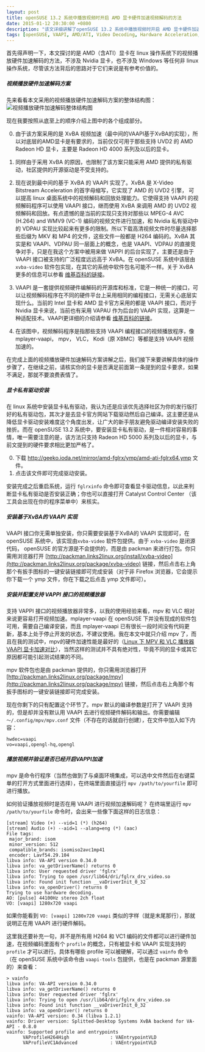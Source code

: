 ```yaml
---
layout: post
title: openSUSE 13.2 系统中播放视频时开启 AMD 显卡硬件加速视频解码的方法
date: 2015-01-12 20:30:00 +0800
description: "该文详细讲解了openSUSE 13.2 系统中播放视频时开启 AMD 显卡硬件加速视频解码的方法"
tags: [openSUSE, VAAPI, AMD/ATI, Video Decoding, Hardware Acceleration, XvBA]
---
```


首先得声明一下，本文探讨的是 AMD（含ATI）显卡在 linux 操作系统下的视频播放硬件加速解码的方法，不涉及 Nvidia 显卡，也不涉及 Windows 等任何非 linux 操作系统，尽管该方法背后的思路对于它们来说是有参考价值的。

##### 视频播放硬件加速解码方案

先来看看本文采用的视频播放硬件加速解码方案的整体结构图：
![视频播放硬件加速解码整体结构图](http://suselinks-us.qiniudn.com/video-decoding-hw-accel-architecture.png)

现在我要按照从底至上的顺序介绍上图中的各个组成部分。

0. 由于该方案采用的是 XvBA 视频加速（最中间的VAAPI基于XvBA的实现），所以对底层的AMD显卡是有要求的，当前仅仅可用于那些支持 UVD2 的 AMD Radeon HD 显卡，主要是 Radeon HD 4000 系列及以后的显卡。

0. 同样由于采用 XvBA 的原因，也限制了该方案只能采用 AMD 提供的私有驱动，社区提供的开源驱动是不受支持的。

0. 现在说到最中间的基于 XvBA 的 VAAPI 实现了。XvBA 是 X-Video Bitstream Acceleration 的首字母缩写，它实现了 AMD 的 UVD2 引擎， 可以提高 linux 桌面系统中的视频解码和回放处理能力。它使得支持 VAAPI 的视频解码程序可以使用 VAAPI 接口，继而使用 XvBA 来调用 AMD 的 UVD2 视频解码和回放。有点遗憾的是当前的实现只支持对那些以 MPEG-4 AVC (H.264) and WMV9 (VC-1) 编码的视频文件进行加速，和 Nvidia 私有驱动中的 VDPAU 实现比较起来有更多的限制。所以下载高清视频文件时尽量选择那些后缀为 MKV 和 MP4 的文件，这些文件一般都是 H264 编码的。XvBA 其实是和 VAAPI、VDPAU 同一层面上的概念，也是 VAAPI、VDPAU 的直接竞争对手，只是在我这个方案中被用来做 VAPPI 的后台实现了，主要还是由于 VAAPI 接口被支持的广泛程度远远高于 XvBA。在 openSUSE 系统中该层由 `xvba-video` 软件包实现，在其它的系统中软件包名可能不一样。关于 XvBA 更多的信息可以参看 [维基百科的链接](http://en.wikipedia.org/wiki/X-Video_Bitstream_Acceleration)。

0. VAAPI 是一套提供视频硬件编解码的开源库和标准，它是一种统一的接口，可以让视频解码程序在不同的硬件平台上采用相同的编程接口，无需关心底层实现什么。当前的 Intel 显卡和 AMD 显卡官方采用的都是 VAAPI 接口，而对于 Nvidia 显卡来说，当前也有采用 VAPAU 作为后台的 VAAPI 实现，这算是一种适配技术。VAAPI更详细的介绍请参看 [维基百科的链接](http://en.wikipedia.org/wiki/Video_Acceleration_API)。

0. 在该图中，视频解码程序是指那些支持 VAAPI 编程接口的视频播放程序，像 mplayer-vaapi， mpv， VLC， Kodi（原 XBMC）等都是支持 VAAPI 视频加速的。

在完成上面的视频播放硬件加速解码方案讲解之后，我们接下来要讲解具体的操作步骤了，在继续之前，请核实你的显卡是否满足前面第一条提到的显卡要求，如果不满足，那就不要浪费表情了。

##### 显卡私有驱动安装

在 linux 系统中安装显卡私有驱动，我认为还是应该优先选择社区为你的发行版打好的私有驱动包，其次才是去显卡官方网站下载驱动然后自己编译。这主要还是从降低显卡驱动安装难度这个角度出发，让广大的新手朋友避免驱动编译安装失败的挫折。而在 openSUSE 13.2 系统中，要安装显卡私有驱动，是一件相对容易的事情，唯一需要注意的是，该方法只支持 Radeon HD 5000 系列及以后的显卡，与前文提到的硬件要求相比更加严格了。

0. 下载 http://geeko.ioda.net/mirror/amd-fglrx/ymp/amd-ati-fglrx64.ymp 文件。
0. 点击该文件即可完成驱动安装。

安装完成之后重启系统，运行 `fglrxinfo` 命令即可查看显卡驱动信息，以此来判断显卡私有驱动是否安装正确；你也可以直接打开 Catalyst Control Center （该工具会出现在你的程序菜单中）来核实。

##### 安装基于XvBA的 VAAPI 实现

VAAPI 接口你无需单独安装，你只需要安装基于XvBA的 VAAPI 实现即可，在 openSUSE 系统中，该实现由`xvba-video` 软件包提供。由于 `xvba-video` 是闭源代码， openSUSE 的官方源是不会提供的，而是由 packman 来进行打包。你只需用浏览器打开 [http://packman.links2linux.org/install/xvba-video](http://packman.links2linux.org/package/xvba-video) 链接，然后点击右上角那个有扳手图标的一键安装链接即可完成安装（对于非 Firefox 浏览器，它会提示你下载一个 ymp 文件，你在下载之后点击 ymp 文件即可）。


##### 安装并配置支持 VAPPI 接口的视频播放器

支持 VAPPI 接口的视频播放器非常多，以我的使用经验来看，mpv 和 VLC 相对来说更容易打开视频加速。mplayer-vaapi 在 openSUSE 下并没有现成的软件包可用，需要自己编译安装，而且 mplayer-vaapi 已有很长一段时间没有代码更新，基本上处于停止开发的状态，不建议使用。我在本文中就只介绍 mpv 了，而且在我的测试中，mpv的硬件加速性能是最好的（[Linux 下 MPV 和 VLC 播放器 VAAPI 显卡加速对比](http://suselinks.us/vlc-mpv-vaapi-gpu-acceleration-comparision-in-linux/)），当然这样的测试并不具有绝对性，毕竟不同的显卡或其它原因都可能引起测试结果的不同。

mpv 软件包也是由 packman 提供的，你只需用浏览器打开 [http://packman.links2linux.org/package/mpv](http://packman.links2linux.org/package/mpv) 链接，然后点击右上角那个有扳手图标的一键安装链接即可完成安装。

现在你剩下的只有配置这个环节了。mpv 默认的编译参数是打开了 VAAPI 支持的，但是却并没有默认用 VAAPI 去进行视频硬件解码和输出。你需要编辑 `～/.config/mpv/mpv.conf` 文件（不存在的话就自行创建），在文件中加入如下内容：

```
hwdec=vaapi
vo=vaapi,opengl-hq,opengl
```

##### 播放视频并验证是否已经开启VAPPI加速

mpv 是命令行程序（当然也做到了与桌面环境集成，可以选中文件然后在右键菜单的打开方式里面进行选择），在终端里面直接运行 `mpv /path/to/yourfile` 即可进行播放。

如何验证播放视频时是否在用 VAAPI 进行视频加速解码呢？ 在终端里运行 `mpv /path/to/yourfile` 命令时，会出来一些像下面这样的日志信息：

```
[stream] Video (+) --vid=1 (*) (h264)
[stream] Audio (+) --aid=1 --alang=eng (*) (aac)
File tags:
 major_brand: isom
 minor_version: 512
 compatible_brands: isomiso2avc1mp41
 encoder: Lavf54.29.104
libva info: VA-API version 0.34.0
libva info: va_getDriverName() returns 0
libva info: User requested driver 'fglrx'
libva info: Trying to open /usr/lib64/dri/fglrx_drv_video.so
libva info: Found init function __vaDriverInit_0_32
libva info: va_openDriver() returns 0
Trying to use hardware decoding.
AO: [pulse] 44100Hz stereo 2ch float
VO: [vaapi] 1280x720 vaapi
```

如果你能看到 `VO: [vaapi] 1280x720 vaapi` 类似的字样（就是末尾那行），那就说明正在用 VAAPI 进行硬件解码。

这里我还要补充一句，并不是所有用 H264 和 VC1 编码的文件都可以进行硬件加速，在视频编码里面有个 `profile` 的概念，只有被显卡和 VAAPI 实现支持的 `profile` 才可以进行。具体有哪些 profile 可以被硬解，可以通过 `vainfo` 命令（在 openSUSE 系统中该命令由 `vaapi-tools` 包提供，也是在 packman 源里面的）来查看：

```
> vainfo
libva info: VA-API version 0.34.0
libva info: va_getDriverName() returns 0
libva info: User requested driver 'fglrx'
libva info: Trying to open /usr/lib64/dri/fglrx_drv_video.so
libva info: Found init function __vaDriverInit_0_32
libva info: va_openDriver() returns 0
vainfo: VA-API version: 0.34 (libva 1.2.1)
vainfo: Driver version: Splitted-Desktop Systems XvBA backend for VA-API - 0.8.0
vainfo: Supported profile and entrypoints
      VAProfileH264High               : VAEntrypointVLD
      VAProfileVC1Advanced            : VAEntrypointVLD

```
